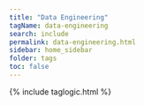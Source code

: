 ```yaml
---
title: "Data Engineering"
tagName: data-engineering
search: include
permalink: data-engineering.html
sidebar: home_sidebar
folder: tags
toc: false
---
```

{% include taglogic.html %}
